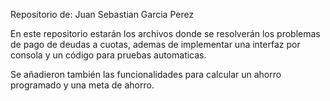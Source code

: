Repositorio de: Juan Sebastian Garcia Perez

En este repositorio estarán los archivos donde se resolverán los problemas de pago de deudas a cuotas, ademas de implementar una interfaz por consola y un código para pruebas automaticas.

Se añadieron también las funcionalidades para calcular un ahorro programado y una meta de ahorro.
